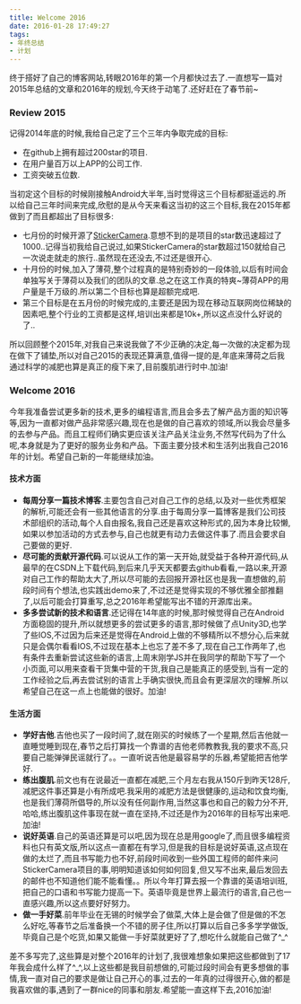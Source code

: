 ```yaml
---
title: Welcome 2016
date: 2016-01-28 17:49:27
tags:
- 年终总结
- 计划
---
```

终于搭好了自己的博客网站,转眼2016年的第一个月都快过去了.一直想写一篇对2015年总结的文章和2016年的规划,今天终于动笔了.还好赶在了春节前~

### Review 2015 ###

记得2014年底的时候,我给自己定了三个三年内争取完成的目标:

- 在github上拥有超过200star的项目.
- 在用户量百万以上APP的公司工作.
- 工资突破五位数.

当初定这个目标的时候刚接触Android大半年,当时觉得这三个目标都挺遥远的.所以给自己三年时间来完成,欣慰的是从今天来看这当初的这三个目标,我在2015年都做到了而且都超出了目标很多:

- 七月份的时候开源了[StickerCamera](https://github.com/Skykai521/StickerCamera).意想不到的是项目的star数迅速超过了1000..记得当初我给自己说过,如果StickerCamera的star数超过150就给自己一次说走就走的旅行..虽然现在还没去,不过还是很开心.
- 十月份的时候,加入了薄荷,整个过程真的是特别奇妙的一段体验,以后有时间会单独写关于薄荷以及我们的团队的文章.总之在这工作真的特爽~薄荷APP的用户量是千万级的.所以第二个目标也算是超额完成吧.
- 第三个目标是在五月份的时候完成的,主要还是因为现在移动互联网岗位稀缺的因素吧,整个行业的工资都是这样,培训出来都是10k+,所以这点没什么好说的了..

所以回顾整个2015年,对我自己来说我做了不少正确的决定,每一次做的决定都为现在做下了铺垫,所以对自己2015的表现还算满意,值得一提的是,年底来薄荷之后我通过科学的减肥也算是真正的瘦下来了,目前腹肌进行时中.加油! 
<!-- more -->
### Welcome 2016 ###

今年我准备尝试更多新的技术,更多的编程语言,而且会多去了解产品方面的知识等等,因为一直都对做产品非常感兴趣,现在也是做的自己喜欢的领域,所以我会尽量多的去参与产品。而且工程师们确实更应该关注产品关注业务,不然写代码为了什么呢,本身就是为了更好的服务业务和产品。下面主要分技术和生活列出我自己2016年的计划。希望自己新的一年能继续加油。

#### 技术方面 ####

- **每周分享一篇技术博客**.主要包含自己对自己工作的总结,以及对一些优秀框架的解析,可能还会有一些其他语言的分享.由于每周分享一篇博客是我们公司技术部组织的活动,每个人自由报名,我自己还是喜欢这种形式的,因为本身比较懒,如果以参加活动的方式去参与,自己也就更有动力去做这件事了.而且会要求自己要做的更好.
- **尽可能的贡献开源代码**.可以说从工作的第一天开始,就受益于各种开源代码,从最早的在CSDN上下载代码,到后来几乎天天都要去github看看,一路以来,开源对自己工作的帮助太大了,所以尽可能的去回报开源社区也是我一直想做的,前段时间有个想法,也实践出demo来了,不过还是觉得实现的不够优雅全部推翻了,以后可能会打算重写,总之2016年希望能写出不错的开源库出来。
- **多多尝试新的技术和语言**.还记得在14年底的时候,那时候觉得自己在Android方面稳固的提升,所以就想更多的尝试更多的语言,那时候做了点Unity3D,也学了些IOS,不过因为后来还是觉得在Android上做的不够精所以不想分心,后来就只是会偶尔看看IOS,不过现在基本上也忘了差不多了,现在自己工作两年了,也有条件去重新尝试这些新的语言,上周末刚学JS并在我同学的帮助下写了一个小页面,可以用来查看干货集中营的干货,我自己是能真正的感受到,当有一定的工作经验之后,再去尝试别的语言上手确实很快,而且会有更深层次的理解.所以希望自己在这一点上也能做的很好。加油!

#### 生活方面 ####

- **学好吉他**.吉他也买了一段时间了,就在刚买的时候练了一个星期,然后吉他就一直睡觉睡到现在,春节之后打算找一个靠谱的吉他老师教教我,我的要求不高,只要自己能弹弹民谣就行了。。一直听说吉他是最容易学的乐器,希望能把吉他学好.
- **练出腹肌**.前文也有在说最近一直都在减肥,三个月左右我从150斤到昨天128斤,减肥这件事还算是小有所成吧.我采用的减肥方法是很健康的,运动和饮食均衡,也是我们薄荷所倡导的,所以没有任何副作用,当然这事也和自己的毅力分不开,哈哈,练出腹肌这件事现在就一直在坚持,不过还是作为2016年的目标写出来吧.加油!
- **说好英语**.自己的英语还算是可以吧,因为现在总是用google了,而且很多编程资料也只有英文版,所以这点一直都在有学习,但是我的目标是说好英语,这点现在做的太烂了,而且书写能力也不好,前段时间收到一些外国工程师的邮件来问StickerCamera项目的事,明明知道该如何如何回复,但又写不出来,最后发回去的邮件也不知道他们能不能看懂。。所以今年打算去报一个靠谱的英语培训班,把自己的口语和书写能力提高一下。英语毕竟是世界上最流行的语言,自己也一直感兴趣,所以这点要好好努力。
- **做一手好菜**.前年毕业在无锡的时候学会了做菜,大体上是会做了但是做的不怎么好吃,等春节之后准备换一个不错的房子住,所以打算以后自己多多学学做饭,毕竟自己是个吃货,如果又能做一手好菜就更好了了,想吃什么就能自己做了^_^

差不多写完了,这些算是对整个2016年的计划了,我很难想象如果把这些都做到了17年我会成什么样了^_^,以上这些都是我目前想做的,可能过段时间会有更多想做的事情,我一直对自己的要求是做让自己开心的事,过去的一年真的过得很开心,做的都是我喜欢做的事,遇到了一群nice的同事和朋友.希望能一直这样下去,2016加油!